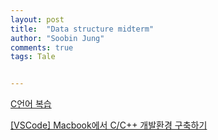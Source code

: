 ```yaml
---
layout: post
title:  "Data structure midterm"
author: "Soobin Jung"
comments: true
tags: Tale


---
```


[C언어 복습](https://m.blog.naver.com/sharonichoya/220501158281) 

[[VSCode] Macbook에서 C/C++ 개발환경 구축하기](https://justdoitproject.tistory.com/31)

